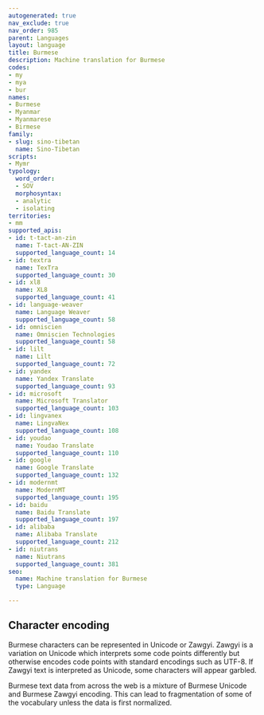 ```yaml
---
autogenerated: true
nav_exclude: true
nav_order: 985
parent: Languages
layout: language
title: Burmese
description: Machine translation for Burmese
codes:
- my
- mya
- bur
names:
- Burmese
- Myanmar
- Myanmarese
- Birmese
family:
- slug: sino-tibetan
  name: Sino-Tibetan
scripts:
- Mymr
typology:
  word_order:
  - SOV
  morphosyntax:
  - analytic
  - isolating
territories:
- mm
supported_apis:
- id: t-tact-an-zin
  name: T-tact-AN-ZIN
  supported_language_count: 14
- id: textra
  name: TexTra
  supported_language_count: 30
- id: xl8
  name: XL8
  supported_language_count: 41
- id: language-weaver
  name: Language Weaver
  supported_language_count: 58
- id: omniscien
  name: Omniscien Technologies
  supported_language_count: 58
- id: lilt
  name: Lilt
  supported_language_count: 72
- id: yandex
  name: Yandex Translate
  supported_language_count: 93
- id: microsoft
  name: Microsoft Translator
  supported_language_count: 103
- id: lingvanex
  name: LingvaNex
  supported_language_count: 108
- id: youdao
  name: Youdao Translate
  supported_language_count: 110
- id: google
  name: Google Translate
  supported_language_count: 132
- id: modernmt
  name: ModernMT
  supported_language_count: 195
- id: baidu
  name: Baidu Translate
  supported_language_count: 197
- id: alibaba
  name: Alibaba Translate
  supported_language_count: 212
- id: niutrans
  name: Niutrans
  supported_language_count: 381
seo:
  name: Machine translation for Burmese
  type: Language

---
```

## Character encoding

Burmese characters can be represented in Unicode or Zawgyi.
Zawgyi is a variation on Unicode which interprets some code points differently but otherwise encodes code points with standard encodings such as UTF-8.
If Zawgyi text is interpreted as Unicode, some characters will appear garbled.

Burmese text data from across the web is a mixture of Burmese Unicode and Burmese Zawgyi encoding.
This can lead to fragmentation of some of the vocabulary unless the data is first normalized.
